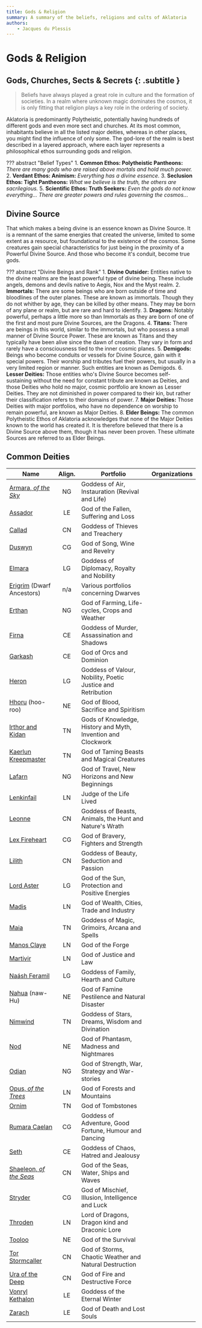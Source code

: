 ```yaml
---
title: Gods & Religion
summary: A summary of the beliefs, religions and cults of Aklatoria
authors:
    - Jacques du Plessis
---
```

# Gods & Religion
## Gods, Churches, Sects & Secrets {: .subtitle }
> Beliefs have always played a great role in culture and the formation of societies.  In a realm where unknown magic dominates the cosmos, it is only fitting that religion plays a key role in the ordering of society.

Aklatoria is predominantly Polytheistic, potentially having hundreds of different gods and even more sect and churches.  At its most common, inhabitants believe in all the listed major deities, whereas in other places, you might find the influence of only some.  The god-lore of the realm is best described in a layered approach, where each layer represents a philosophical ethos surrounding gods and religion.

??? abstract "Belief Types"
    1. **Common Ethos: Polytheistic Pantheons:** _There are many gods who are raised above mortals and hold much power._
    2. **Verdant Ethos: Animism:** _Everything has a divine essence._
    3. **Seclusion Ethos: Tight Pantheons:** _What we believe is the truth, the others are sacrilegious._
    5. **Scientific Ethos: Truth Seekers:** _Even the gods do not know everything... There are greater powers and rules governing the cosmos..._

## Divine Source
That which makes a being divine is an essence known as Divine Source.  It is a remnant of the same energies that created the universe, limited to some extent as a resource, but foundational to the existence of the cosmos. Some creatures gain special characteristics for just being in the proximity of a Powerful Divine Source. And those who become it's conduit, become true gods.

??? abstract "Divine Beings and Rank"
    1. **Divine Outsider:** Entities native to the divine realms are the least powerful type of divine being. These include angels, demons and devils native to Aegis, Nox and the Myst realm.
    2. **Immortals:** There are some beings who are born outside of time and bloodlines of the outer planes. These are known as immortals. Though they do not whither by age, they can be killed by other means. They may be born of any plane or realm, but are rare and hard to identify.
    3. **Dragons:** Notably powerful, perhaps a little more so than Immortals as they are born of one of the first and most pure Divine Sources, are the Dragons.
    4. **Titans:** There are beings in this world, similar to the immortals, but who possess a small manner of Divine Source Power. These are known as Titans and they typically have been alive since the dawn of creation. They vary in form and rarely have a consciousness tied to the inner cosmic planes.
    5. **Demigods:** Beings who become conduits or vessels for Divine Source, gain with it special powers. Their worship and tributes fuel their powers, but usually in a very limited region or manner. Such entities are known as Demigods.
    6. **Lesser Deities:** Those entities who's Divine Source becomes self-sustaining without the need for constant tribute are known as Deities, and those Deities who hold no major, cosmic portfolio are known as Lesser Deities. They are not diminished in power compared to their kin, but rather their classification refers to their domains of power.
    7. **Major Deities:** Those Deities with major portfolios, who have no dependence on worship to remain powerful, are known as Major Deities.
    8. **Elder Beings:** The common Polytheistic Ethos of Aklatoria acknowledges that none of the Major Deities known to the world has created it. It is therefore believed that there is a Divine Source above them, though it has never been proven. These ultimate Sources are referred to as Elder Beings.


## Common Deities
|Name|Align.|Portfolio|Organizations|
|-|:-:|---|---|
|[Armara, _of the Sky_ ](/religion/deities/armara)          |NG| Goddess of Air, Instauration (Revival and Life)                    | |
|[Assador](/religion/deities/assador)                       |LE| God of the Fallen, Suffering and Loss                              | |
|[Callad](/religion/deities/callad)	                        |CN| Goddess of Thieves and Treachery                                   | |
|[Duswyn](/religion/deities/duswyn)	                        |CG| God of Song, Wine and Revelry                                      | |
|[Elmara](/religion/deities/elmara)	                        |LG| Goddess of Diplomacy, Royalty and Nobility                         | |
|[Erigrim](/religion/deities/erigrim) (Dwarf Ancestors)     |n/a| Various portfolios concerning Dwarves                             | |
|[Erthan](/religion/deities/erthan)	                        |NG| God of Farming, Life-cycles, Crops and Weather                     | |
|[Firna](/religion/deities/firna)                           |CE| Goddess of Murder, Assassination and Shadows                       | |
|[Garkash](/religion/deities/garkash)                       |CE| God of Orcs and Dominion                                           | |
|[Heron](/religion/deities/heron)	                        |LG| Goddess of Valour, Nobility, Poetic Justice and Retribution        | |
|[Hhoru](/religion/deities/hhoru) (hoo-roo)	                |NE| God of Blood, Sacrifice and Spiritism                              | |
|[Irthor and Kidan](/religion/deities/irthor_&_kidan)	    |TN| Gods of Knowledge, History and Myth, Invention and Clockwork       | |
|[Kaerlun Kreepmaster](/religion/deities/kaerlun)	        |TN| God of Taming Beasts and Magical Creatures                         ||
|[Lafarn](/religion/deities/lafarn)	                        |NG| God of Travel, New Horizons and New Beginnings                     ||
|[Lenkinfail](/religion/deities/lenkinfail)	                |LN| Judge of the Life Lived                                            ||
|[Leonne](/religion/deities/leonne)                         |CN| Goddess of Beasts, Animals, the Hunt and Nature's Wrath            ||
|[Lex Fireheart](/religion/deities/lex_fireheart)	        |CG| God of Bravery, Fighters and Strength                              ||
|[Lilith](/religion/deities/lilith)	                        |CN| Goddess of Beauty, Seduction and Passion                           ||
|[Lord Aster](/religion/deities/lord_aster)	                |LG| God of the Sun, Protection and Positive Energies                   ||
|[Madis](/religion/deities/madis)                           |LN| God of Wealth, Cities, Trade and Industry                          ||
|[Maia](/religion/deities/maia)                             |TN| Goddess of Magic, Grimoirs, Arcana and Spells                      ||
|[Manos Claye](/religion/deities/manos_claye)               |LN| God of the Forge                                                   ||
|[Martivir](/religion/deities/martivir)                     |LN| God of Justice and Law                                             ||
|[Naásh Feramil](/religion/deities/naash_feramil)           |LG| Goddess of Family, Hearth and Culture                              ||
|[Nahua](/religion/deities/nahua) (naw-Hu)	                |NE| God of Famine Pestilence and Natural Disaster                      ||
|[Nimwind](/religion/deities/nimwind)	                    |TN| Goddess of Stars, Dreams, Wisdom and Divination                    ||
|[Nod](/religion/deities/nod)	                            |NE| God of Phantasm, Madness and Nightmares                            ||
|[Odian](/religion/deities/odian)	                        |NG| God of Strength, War, Strategy and War-stories                     ||
|[Opus, _of the Trees_](/religion/deities/opus)             |LN| God of Forests and Mountains                                       ||
|[Ornim](/religion/deities/ornim)	                        |TN| God of Tombstones                                                  ||
|[Rumara Caelan](/religion/deities/rumara_caelan)           |CG| Goddess of Adventure, Good Fortune, Humour and Dancing             ||
|[Seth](/religion/deities/seth)	                            |CE| Goddess of Chaos, Hatred and Jealousy                              ||
|[Shaeleon, _of the Seas_](/religion/deities/shaeleon)	    |CN| God of the Seas, Water, Ships and Waves                            ||
|[Stryder](/religion/deities/stryder)                       |CG| God of Mischief, Illusion, Intelligence and Luck                   ||
|[Throden](/religion/deities/throden)	                    |LN| Lord of Dragons, Dragon kind and Draconic Lore                     ||
|[Tooloo](/religion/deities/tooloo)	                        |NE| God of the Survival                                                ||
|[Tor Stormcaller](/religion/deities/tor)	                |CN| God of Storms, Chaotic Weather and Natural Destruction             ||
|[Ura of the Deep](/religion/deities/ura)	                |CN| God of Fire and Destructive Force                                  ||
|[Vonryl Kethalon](/religion/deities/vonryl_kethalon)	    |LE| Goddess of the Eternal Winter                                      ||
|[Zarach](/religion/deities/zarach)	                        |LE| God of Death and Lost Souls                                        ||